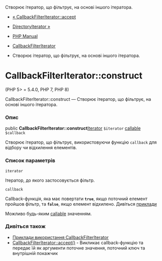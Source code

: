 Створює ітератор, що фільтрує, на основі іншого ітератора.

-   [« CallbackFilterIterator::accept](callbackfilteriterator.accept.md)
    
-   [DirectoryIterator »](class.directoryiterator.md)
    
-   [PHP Manual](index.md)
    
-   [CallbackFilterIterator](class.callbackfilteriterator.md)
    
-   Створює ітератор, що фільтрує, на основі іншого ітератора.
    

# CallbackFilterIterator::construct

(PHP 5> = 5.4.0, PHP 7, PHP 8)

CallbackFilterIterator::construct — Створює ітератор, що фільтрує, на основі іншого ітератора.

### Опис

public **CallbackFilterIterator::construct**[Iterator](class.iterator.md) `$iterator` [callable](language.types.callable.md) `$callback`

Створює ітератор, що фільтрує, використовуючи функцію `callback` для відбору чи відхилення елементів.

### Список параметрів

`iterator`

Ітератор, до якого застосовується фільтр.

`callback`

Callback-функція, яка має повертати **`true`**, якщо поточний елемент пройшов фільтр, та **`false`**, якщо елемент відхилено. Дивіться [приклади](class.callbackfilteriterator.html#callbackfilteriterator.examples)

Можливо будь-яким [callable](language.types.callable.md) значенням.

### Дивіться також

-   [Приклади використання CallbackFilterIterator](class.callbackfilteriterator.html#callbackfilteriterator.examples)
-   [CallbackFilterIterator::accept()](callbackfilteriterator.accept.md) - Викликає callback-функцію та передає їй як аргументи поточне значення, поточний ключ та внутрішній покажчик